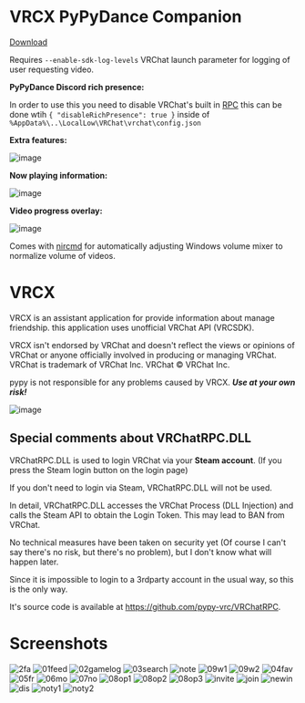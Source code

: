 # VRCX PyPyDance Companion

[Download](https://github.com/Natsumi-sama/VRCX/releases/)

Requires `--enable-sdk-log-levels` VRChat launch parameter for logging of user requesting video.

**PyPyDance Discord rich presence:**

In order to use this you need to disable VRChat's built in [RPC](https://docs.vrchat.com/docs/configuration-file#rich-presence) this can be done wtih `{ "disableRichPresence": true }` inside of `%AppData%\..\LocalLow\VRChat\vrchat\config.json`

**Extra features:**

![image](https://user-images.githubusercontent.com/11171153/97168742-d600d980-17ed-11eb-844f-57273d5e590d.png)

**Now playing information:**

![image](https://user-images.githubusercontent.com/11171153/97169650-42c8a380-17ef-11eb-95b0-a85c51a8de07.png)

**Video progress overlay:**

![image](https://user-images.githubusercontent.com/11171153/97169618-347a8780-17ef-11eb-924a-06c2407f479d.png)

Comes with [nircmd](https://www.nirsoft.net/utils/nircmd.html) for automatically adjusting Windows volume mixer to normalize volume of videos.






# VRCX

VRCX is an assistant application for provide information about manage friendship. this application uses unofficial VRChat API (VRCSDK).

VRCX isn't endorsed by VRChat and doesn't reflect the views or opinions of VRChat or anyone officially involved in producing or managing VRChat. VRChat is trademark of VRChat Inc. VRChat © VRChat Inc.

pypy is not responsible for any problems caused by VRCX. ***Use at your own risk!***

![image](https://user-images.githubusercontent.com/25771678/64982044-40abca00-d8f8-11e9-8e2e-a68933ab095d.png)

Special comments about VRChatRPC.DLL
-
VRChatRPC.DLL is used to login VRChat via your **Steam account**. (If you press the Steam login button on the login page)

If you don't need to login via Steam, VRChatRPC.DLL will not be used.

In detail, VRChatRPC.DLL accesses the VRChat Process (DLL Injection) and calls the Steam API to obtain the Login Token. This may lead to BAN from VRChat.

No technical measures have been taken on security yet (Of course I can't say there's no risk, but there's no problem), but I don't know what will happen later.

Since it is impossible to login to a 3rdparty account in the usual way, so this is the only way.

It's source code is available at https://github.com/pypy-vrc/VRChatRPC.

Screenshots
=
![2fa](https://user-images.githubusercontent.com/25771678/63169786-a810f880-c072-11e9-9ede-0a3a03d5da12.png)
![01feed](https://user-images.githubusercontent.com/25771678/63169780-a6dfcb80-c072-11e9-85f9-2e7c816633a2.png)
![02gamelog](https://user-images.githubusercontent.com/25771678/63169782-a7786200-c072-11e9-9221-bdc13ddbec5b.png)
![03search](https://user-images.githubusercontent.com/25771678/63169787-a810f880-c072-11e9-94fb-af3ed02fa5da.png)
![note](https://user-images.githubusercontent.com/25771678/63212073-77949180-c13a-11e9-9d8e-a3db64f55b47.png)
![09w1](https://user-images.githubusercontent.com/25771678/63170557-8153c180-c074-11e9-8f89-9b1a61b7912f.png)
![09w2](https://user-images.githubusercontent.com/25771678/63170559-81ec5800-c074-11e9-8549-efd2d7843ca1.png)
![04fav](https://user-images.githubusercontent.com/25771678/63169788-a8a98f00-c072-11e9-9257-8d910880b4a3.png)
![05fr](https://user-images.githubusercontent.com/25771678/63169789-a9422580-c072-11e9-8ccd-e2ef45dc8842.png)
![06mo](https://user-images.githubusercontent.com/25771678/63169791-a9dabc00-c072-11e9-9e12-04ab009939b2.png)
![07no](https://user-images.githubusercontent.com/25771678/63169792-aa735280-c072-11e9-92fc-f210de74865d.png)
![08op1](https://user-images.githubusercontent.com/25771678/63169793-ab0be900-c072-11e9-9d57-23bff5b44f86.png)
![08op2](https://user-images.githubusercontent.com/25771678/63169797-aba47f80-c072-11e9-8672-f055fa4bdc0f.png)
![08op3](https://user-images.githubusercontent.com/25771678/63169798-aba47f80-c072-11e9-82ac-41c58af74946.png)
![invite](https://user-images.githubusercontent.com/25771678/63169801-ac3d1600-c072-11e9-9350-3f244eba52eb.png)
![join](https://user-images.githubusercontent.com/25771678/63169804-acd5ac80-c072-11e9-8006-f49c41869156.png)
![newin](https://user-images.githubusercontent.com/25771678/63169806-ad6e4300-c072-11e9-96a4-89677141abfb.png)
![dis](https://user-images.githubusercontent.com/25771678/63170206-c62b2880-c073-11e9-836c-482f8a0935a0.png)
![noty1](https://user-images.githubusercontent.com/25771678/63169808-ae06d980-c072-11e9-93e9-fcc13312872b.PNG)
![noty2](https://user-images.githubusercontent.com/25771678/63169810-ae9f7000-c072-11e9-818b-dd419213420b.PNG)

